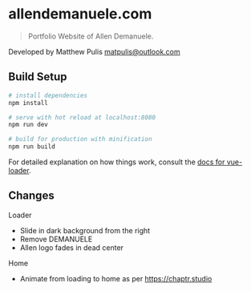 # allendemanuele.com

> Portfolio Website of Allen Demanuele.

Developed by Matthew Pulis <matpulis@outlook.com>

## Build Setup

``` bash
# install dependencies
npm install

# serve with hot reload at localhost:8080
npm run dev

# build for production with minification
npm run build
```

For detailed explanation on how things work, consult the [docs for vue-loader](http://vuejs.github.io/vue-loader).


## Changes

Loader
- Slide in dark background from the right
- Remove DEMANUELE
- Allen logo fades in dead center

Home
- Animate from loading to home as per https://chaptr.studio
